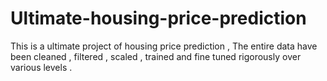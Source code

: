 # Ultimate-housing-price-prediction
This is a ultimate project of housing price prediction , The entire data have been cleaned , filtered , scaled , trained and fine tuned rigorously over various levels . 
